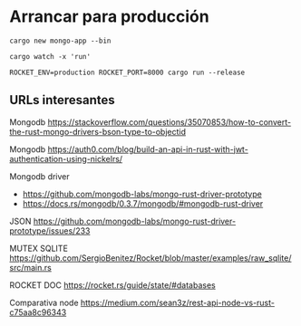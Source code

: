 # Arrancar para producción

```shell
cargo new mongo-app --bin

cargo watch -x 'run'

ROCKET_ENV=production ROCKET_PORT=8000 cargo run --release
```

## URLs interesantes

Mongodb https://stackoverflow.com/questions/35070853/how-to-convert-the-rust-mongo-drivers-bson-type-to-objectid

Mongodb https://auth0.com/blog/build-an-api-in-rust-with-jwt-authentication-using-nickelrs/

Mongodb driver 
* https://github.com/mongodb-labs/mongo-rust-driver-prototype
* https://docs.rs/mongodb/0.3.7/mongodb/#mongodb-rust-driver

JSON https://github.com/mongodb-labs/mongo-rust-driver-prototype/issues/233

MUTEX SQLITE https://github.com/SergioBenitez/Rocket/blob/master/examples/raw_sqlite/src/main.rs

ROCKET DOC https://rocket.rs/guide/state/#databases

Comparativa node https://medium.com/sean3z/rest-api-node-vs-rust-c75aa8c96343